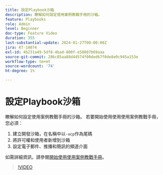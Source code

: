 ```yaml
---
title: 設定Playbook沙箱
description: 瞭解如何設定使用案例教戰手冊的沙箱。
feature: Playbooks
role: Admin
level: Beginner
doc-type: Feature Video
duration: 355
last-substantial-update: 2024-01-27T00:00:00Z
jira: KT-14074
exl-id: 4b231a49-5df8-4bad-800f-e58807b69aaa
source-git-commit: 286c85aa88d44574f00ded67f0de8e0c945a153e
workflow-type: tm+mt
source-wordcount: '74'
ht-degree: 1%

---
```


# 設定Playbook沙箱

瞭解如何設定使用案例教戰手冊的沙箱。 若要開始使用使用使用案例教戰手冊，您必須：

1. 建立開發沙箱，在名稱中以`-ucp`作為尾碼
1. 將許可權和使用者新增到沙箱
1. 設定電子郵件、推播和簡訊的頻道介面

如需詳細資訊，請參閱[開始使用使用案例教戰手冊](https://experienceleague.adobe.com/docs/experience-platform/use-case-playbooks/playbooks/get-started.html?lang=zh-Hant)。

>[!VIDEO](https://video.tv.adobe.com/v/3449837/?learn=on&enablevpops&captions=chi_hant)
